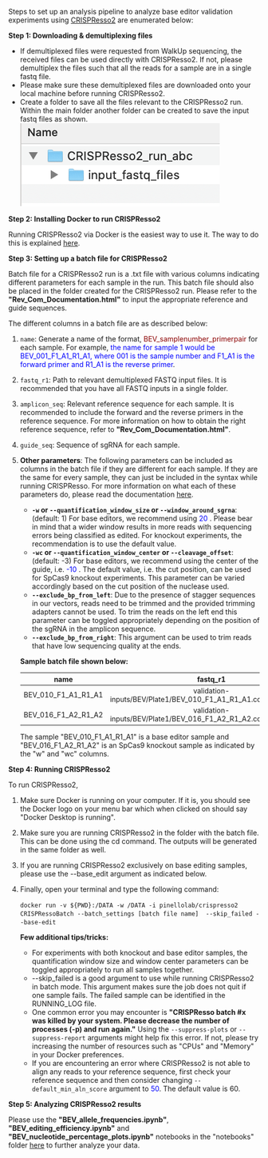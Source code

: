 Steps to set up an analysis pipeline to analyze base editor validation experiments using [CRISPResso2](https://github.com/pinellolab/CRISPResso2) 
are enumerated below:

**Step 1: Downloading & demultiplexing files**

* If demultiplexed files were requested from WalkUp sequencing, the received files can be used directly with CRISPResso2. 
If not, please demultiplex the files such that all the reads for a sample are in a single fastq file. 
* Please make sure these demultiplexed files are downloaded onto your local machine before running CRISPResso2. 
* Create a folder to save all the files relevant to the CRISPResso2 run. Within the main folder another folder can be
created to save the input fastq files as shown. ![Folder Structure](/docs/images/folder_structure.png)

**Step 2: Installing Docker to run CRISPResso2**

Running CRISPResso2 via Docker is the easiest way to use it. The way to do this is explained 
[here](https://github.com/pinellolab/CRISPResso2#docker).

**Step 3: Setting up a batch file for CRISPResso2**

Batch file for a CRISPResso2 run is a .txt file with various columns indicating different parameters for each sample 
in the run. This batch file should also be placed in the folder created for the CRISPResso2 run. 
Please refer to the **"Rev_Com_Documentation.html"** to input the appropriate reference and guide sequences. 

The different columns in a batch file are as described below:
1. `name`: Generate a name of the format, <font color="#8b0000"> BEV_samplenumber_primerpair</font>
    for each sample. For example, <font color="blue">the name for sample 1 would be BEV_001_F1_A1_R1_A1, where 001 is 
    the sample number and F1_A1 is the forward primer and R1_A1 is the reverse primer</font>.
2. `fastq_r1`: Path to relevant demultiplexed FASTQ input files. It is recommended that you have all FASTQ
    inputs in a single folder.
3. `amplicon_seq`: Relevant reference sequence for each sample. It is recommended to include the forward and the 
   reverse primers in the reference sequence. For more information on how to obtain the right reference sequence, refer 
   to  **"Rev_Com_Documentation.html"**.
4. `guide_seq`: Sequence of sgRNA for each sample.
5. **Other parameters**: The following parameters can be included as columns in the batch file if they are 
    different for each sample. If they are the same for every sample, they can just be included in the syntax while 
    running CRISPResso. For more information on what each of these parameters do, please read the documentation 
    [here](https://github.com/pinellolab/CRISPResso2).
    - **`-w` or `--quantification_window_size` or `--window_around_sgrna`**: (default: 1) For base editors, we 
        recommend using <font color="blue"> 20 </font>. Please bear in mind that a wider window results in more reads 
        with sequencing errors being classified as edited. For knockout experiments, the recommendation is to use the 
        default value.
    - **`-wc` or `--quantification_window_center` or `--cleavage_offset`**: (default: -3) For base editors, we 
        recommend using the center of the guide, i.e. <font color="blue"> -10 </font>. The default value, i.e. the cut 
        position, can be used for SpCas9 knockout experiments. This parameter can be varied accordingly based on the 
        cut position of the nuclease used. 
    - **`--exclude_bp_from_left`**: Due to the presence of stagger sequences in our vectors, reads need to be 
        trimmed and the provided trimming adapters cannot be used. To trim the reads on the left end this parameter can 
        be toggled appropriately depending on the position of the sgRNA in the amplicon sequence.
    - **`--exclude_bp_from_right`**: This argument can be used to trim reads that have low sequencing quality at the ends.

    **Sample batch file shown below:**    

    **name**|**fastq_r1**|**amplicon_seq**|**guide_seq**|**w**|**wc**
    :-----:|:-----:|:-----:|:-----:|:-----:|:-----:
    BEV_010_F1_A1_R1_A1|validation-inputs/BEV/Plate1/BEV_010_F1_A1_R1_A1.construct.fastq.gz|GCTATTTAGTGTTATCCAAGGAACATCTTCAGTATCTCTAGGATTCTCTGAGCATGGCAGTTTCTGCTTAT|GGAACATCTTCAGTATCTCT|20|-10
    BEV_016_F1_A2_R1\_A2|validation-inputs/BEV/Plate1/BEV_016_F1_A2_R1_A2.construct.fastq.gz|TTATATACCTTTTGGTTATATCATTCTTACATAAAGGACACTGTGAAGGCCCTTTCTTCTGGTTGAGAA|GTTATATCATTCTTACATAA|1|-3

    The sample "BEV_010_F1_A1_R1_A1" is a base editor sample and "BEV_016_F1_A2_R1_A2" is an SpCas9 knockout sample as 
    indicated by the "w" and "wc" columns.

**Step 4: Running CRISPResso2**

To run CRISPResso2,

1. Make sure Docker is running on your computer. If it is, you should see the Docker logo on your menu bar which 
    when clicked on should say "Docker Desktop is running". 
2. Make sure you are running CRISPResso2 in the folder with the batch file. This can be done using the cd command. 
   The outputs will be generated in the same folder as well. 
3. If you are running CRISPResso2 exclusively on base editing samples, please use the --base_edit argument as indicated 
   below.
4. Finally, open your terminal and type the following command:
   
    `docker run -v ${PWD}:/DATA -w /DATA -i pinellolab/crispresso2 CRISPRessoBatch --batch_settings [batch file name] 
    --skip_failed --base-edit`
   
    **Few additional tips/tricks:**

    + For experiments with both knockout and base editor samples, the quantification window size and window center 
    parameters can be toggled appropriately to run all samples together.
    + --skip_failed is a good argument to use while running CRISPResso2 in batch mode. This argument makes sure the job does
    not quit if one sample fails. The failed sample can be identified in the RUNNING_LOG file.
    + One common error you may encounter is **"CRISPResso batch #x was killed by your system. Please decrease the 
    number of processes (-p) and run again."** Using  the `--suppress-plots` or `--suppress-report` arguments might help fix 
    this error.  If not, please try increasing the number of resources such as "CPUs" and "Memory" in your Docker 
    preferences.
    + If you are encountering an error where CRISPResso2 is not able to align any reads to your reference sequence, 
    first check your reference sequence and then consider changing `--default_min_aln_score` argument to 
    <font color='blue'>50</font>. The default value is 60.

**Step 5: Analyzing CRISPResso2 results**

Please use the **"BEV_allele_frequencies.ipynb"**, **"BEV_editing_efficiency.ipynb"** and **"BEV_nucleotide_percentage_plots.ipynb"** 
notebooks in the "notebooks" folder [here](https://github.com/mhegde/be-validation-pipeline) to further analyze your data.  

